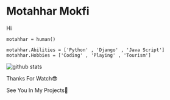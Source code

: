 # Motahhar Mokfi
Hi

    motahhar = human()
    
    motahhar.Abilities = ['Python' , 'Django' , 'Java Script']
    motahhar.Hobbies = ['Coding' , 'Playing' , 'Tourism']
    

![github stats](https://github-readme-stats.vercel.app/api?username=motahharm&show_icons=true&theme=radical)

Thanks For Watch😎

See You In My Projects🤩
